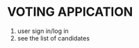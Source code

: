 # VOTING APPICATION

<!-- WHAT ??
user can vote to given set of candidates

Models?
Routes? -->

1. user sign in/log in
2. see the list of candidates
